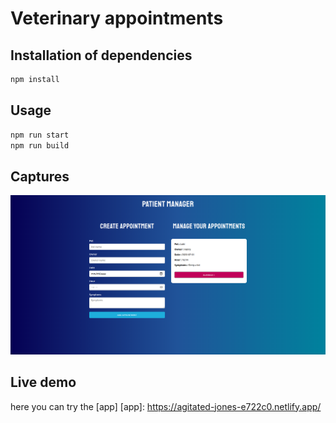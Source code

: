 # Veterinary appointments

## Installation of dependencies

```bash or fish
npm install
```

## Usage

```bash or fish
npm run start
npm run build
```

## Captures

![GitHub Logo](./public/screens.png)

## Live demo

here you can try the [app]
 [app]: https://agitated-jones-e722c0.netlify.app/
